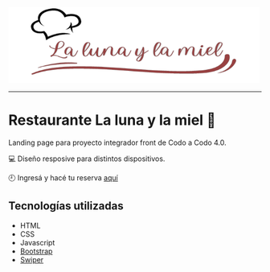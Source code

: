 <a href="https://brianfloresok.github.io/la-luna-y-la-miel/" target="_blank">
    <img src="./public/images/logos/logo-sin-fondo.png" height=150px width=500>
</a>

<hr />

# Restaurante La luna y la miel :spaghetti:

Landing page para proyecto integrador front de Codo a Codo 4.0.

:computer: Diseño resposive para distintos dispositivos.

:clock9: Ingresá y hacé tu reserva [aquí](https://brianfloresok.github.io/la-luna-y-la-miel/)


## Tecnologías utilizadas

+ HTML
+ CSS
+ Javascript
+ [Bootstrap](https://getbootstrap.com/)
+ [Swiper](https://swiperjs.com/)
